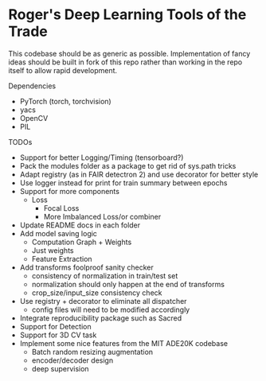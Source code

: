 # Roger's Deep Learning Tools of the Trade

This codebase should be as generic as possible. Implementation of fancy ideas should be built
in fork of this repo rather than working in the repo itself to allow rapid development.

Dependencies
- PyTorch (torch, torchvision)
- yacs
- OpenCV
- PIL

TODOs
- Support for better Logging/Timing (tensorboard?)
- Pack the modules folder as a package to get rid of sys.path tricks
- Adapt registry (as in FAIR detectron 2) and use decorator for better style
- Use logger instead for print for train summary between epochs
- Support for more components
    - Loss
        - Focal Loss
        - More Imbalanced Loss/or combiner
- Update README docs in each folder
- Add model saving logic
    - Computation Graph + Weights
    - Just weights
    - Feature Extraction
- Add transforms foolproof sanity checker
    - consistency of normalization in train/test set
    - normalization should only happen at the end of transforms
    - crop_size/input_size consistency check
- Use registry + decorator to eliminate all dispatcher
    - config files will need to be modified accordingly
- Integrate reproducibility package such as Sacred
- Support for Detection
- Support for 3D CV task
- Implement some nice features from the MIT ADE20K codebase
    - Batch random resizing augmentation
    - encoder/decoder design
    - deep supervision


